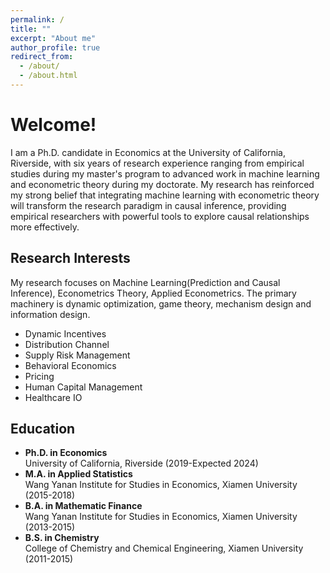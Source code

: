 ```yaml
---
permalink: /
title: ""
excerpt: "About me"
author_profile: true
redirect_from: 
  - /about/
  - /about.html
---
```


# Welcome!

I am a Ph.D. candidate in Economics at the University of California, Riverside, with six years of research experience ranging from empirical studies during my master's program to advanced work in machine learning and econometric theory during my doctorate. My research has reinforced my strong belief that integrating machine learning with econometric theory will transform the research paradigm in causal inference, providing empirical researchers with powerful tools to explore causal relationships more effectively.

## Research Interests

My research focuses on Machine Learning(Prediction and Causal Inference), Econometrics Theory, Applied Econometrics. The primary machinery is dynamic optimization, game theory, mechanism design and information design.

* Dynamic Incentives
* Distribution Channel
* Supply Risk Management
* Behavioral Economics
* Pricing
* Human Capital Management
* Healthcare IO



## Education

* **Ph.D. in Economics**   
University of California, Riverside (2019-Expected 2024)
* **M.A. in Applied Statistics**    
Wang Yanan Institute for Studies in Economics, Xiamen University (2015-2018)
* **B.A. in Mathematic Finance**    
Wang Yanan Institute for Studies in Economics, Xiamen University (2013-2015)
* **B.S. in Chemistry**    
College of Chemistry and Chemical Engineering, Xiamen University (2011-2015)





